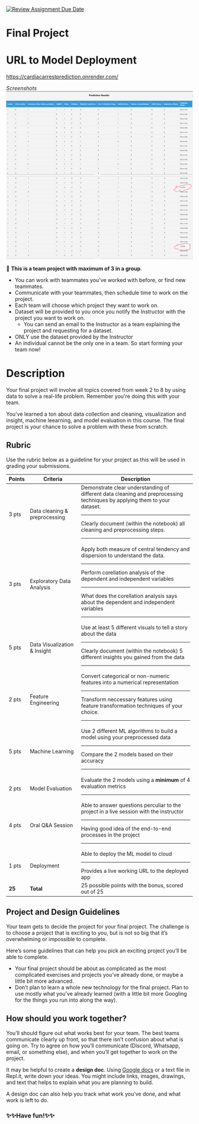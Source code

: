 [![Review Assignment Due Date](https://classroom.github.com/assets/deadline-readme-button-24ddc0f5d75046c5622901739e7c5dd533143b0c8e959d652212380cedb1ea36.svg)](https://classroom.github.com/a/ymKzfDQX)

# Final Project

# URL to Model Deployment

https://cardiacarrestprediction.onrender.com/

_Screenshots_
![img1.PNG](/img1.PNG)
![img2.PNG](/img2.PNG)

<aside>

👥 **This is a team project with maximum of 3 in a group**.

- You can work with teammates you’ve worked with before, or find new teammates.
- Communicate with your teammates, then schedule time to work on the project.
- Each team will choose which project they want to work on.
- Dataset will be provided to you once you notify the Instructor with the project you want to work on.
  - You can send an email to the Instructor as a team explaining the project and requesting for a dataset.
- ONLY use the dataset provided by the Instructor
- An individual cannot be the only one in a team. So start forming your team now!

</aside>

# Description

Your final project will involve all topics covered from week 2 to 8 by using data to solve a real-life problem. Remember you're doing this with your team.

You’ve learned a ton about data collection and cleaning, visualization and insight, machine leearning, and model evaluation in this course. The final project is your chance to solve a problem with these from scratch.

## Rubric

Use the rubric below as a guideline for your project as this will be used in grading your submissions.

| Points | Criteria                      | Description                                                                                                                                                                                                                                                |
| ------ | ----------------------------- | ---------------------------------------------------------------------------------------------------------------------------------------------------------------------------------------------------------------------------------------------------------- |
| 3 pts  | Data cleaning & preprocessing | Demonstrate clear understanding of different data cleaning and preprocessing techniques by applying them to your dataset. <hr> Clearly document (within the notebook) all cleaning and preprocessing steps. <hr>                                           |
| 3 pts  | Exploratory Data Analysis     | Apply both measure of central tendency and dispersion to understand the data. <hr> Perform corellation analysis of the dependent and independent variables <hr> What does the corellation analysis says about the dependent and independent variables <hr> |
| 5 pts  | Data Visualization & Insight  | Use at least 5 different visuals to tell a story about the data <hr> Clearly document (within the notebook) 5 different insights you gained from the data <hr>                                                                                             |
| 2 pts  | Feature Engineering           | Convert categorical or non-numeric features into a numerical representation <hr> Transform neccessary features using feature transformation techniques of your choice. <hr>                                                                                |
| 5 pts  | Machine Learning              | Use 2 different ML algorithms to build a model using your preprocessed data <hr> Compare the 2 models based on their accuracy <hr>                                                                                                                         |
| 2 pts  | Model Evaluation              | Evaluate the 2 models using a **minimum** of 4 evaluation metrics <hr>                                                                                                                                                                                     |
| 4 pts  | Oral Q&A Session              | Able to answer questions perculiar to the project in a live session with the instructor <hr> Having good idea of the end-to-end processes in the project <hr>                                                                                              |
| 1 pts  | Deployment                    | Able to deploy the ML model to cloud <hr> Provides a live working URL to the deployed app                                                                                                                                                                  |
| **25** | **Total**                     | 25 possible points with the bonus, scored out of 25                                                                                                                                                                                                        |

## Project and Design Guidelines

Your team gets to decide the project for your final project. The challenge is to
choose a project that is exciting to you, but is not so big that it’s
overwhelming or impossible to complete.

Here’s some guidelines that can help you pick an exciting project you’ll be
able to complete.

- Your final project should be about as complicated as the most complicated
  exercises and projects you’ve already done, or maybe a little bit more advanced.
- Don’t plan to learn a whole new technology for the final project. Plan to use
  mostly what you’ve already learned (with a little bit more Googling for the
  things you run into along the way).

## How should you work together?

You’ll should figure out what works best for your team. The best teams communicate clearly up front, so that there isn’t confusion about what is going on. Try to agree on how you’ll communicate (Discord, Whatsapp, email, or something else), and when you’ll get together to work on the project.

It may be helpful to create a **design doc**. Using [Google docs](https://docs.google.com) or a text file in Repl.it, write down your ideas. You might include links, images, drawings, and text that helps to explain what you are planning to build.

A design doc can also help you track what work you’ve done, and what work is left to do.

### ✨✨Have fun!✨✨
